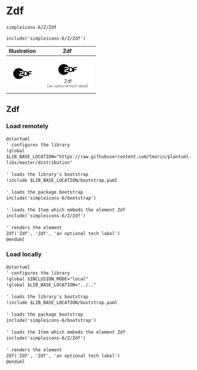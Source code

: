 # Zdf


```text
simpleicons-6/Z/Zdf
```

```text
include('simpleicons-6/Z/Zdf')
```



| Illustration | Zdf |
| :---: | :---: |
| ![illustration for Illustration](../../simpleicons-6/Z/Zdf.png) | ![illustration for Zdf](../../simpleicons-6/Z/Zdf.Local.png) |




## Zdf

### Load remotely
```plantuml
@startuml
' configures the library
!global $LIB_BASE_LOCATION="https://raw.githubusercontent.com/tmorin/plantuml-libs/master/distribution"

' loads the library's bootstrap
!include $LIB_BASE_LOCATION/bootstrap.puml

' loads the package bootstrap
include('simpleicons-6/bootstrap')

' loads the Item which embeds the element Zdf
include('simpleicons-6/Z/Zdf')

' renders the element
Zdf('Zdf', 'Zdf', 'an optional tech label')
@enduml
```

### Load locally
```plantuml
@startuml
' configures the library
!global $INCLUSION_MODE="local"
!global $LIB_BASE_LOCATION="../.."

' loads the library's bootstrap
!include $LIB_BASE_LOCATION/bootstrap.puml

' loads the package bootstrap
include('simpleicons-6/bootstrap')

' loads the Item which embeds the element Zdf
include('simpleicons-6/Z/Zdf')

' renders the element
Zdf('Zdf', 'Zdf', 'an optional tech label')
@enduml
```

